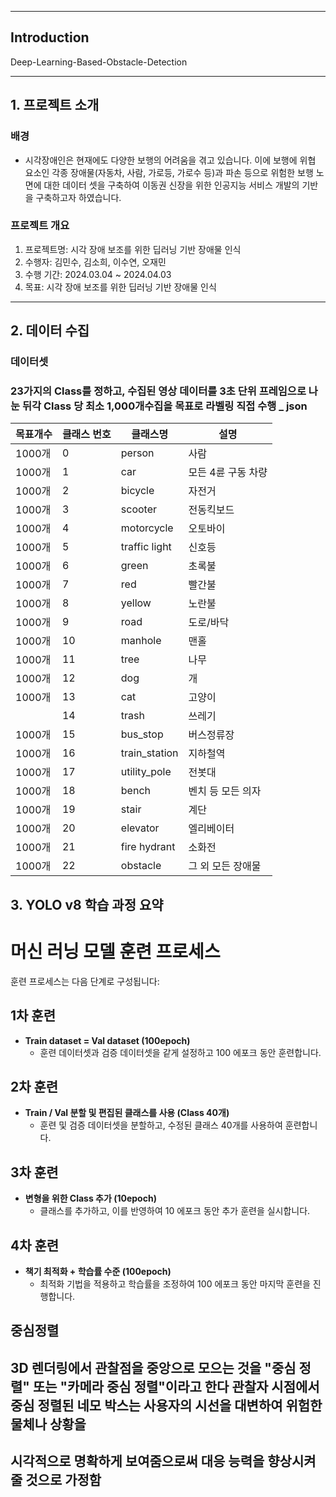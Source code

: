 

---
## Introduction
Deep-Learning-Based-Obstacle-Detection

---

## 1. 프로젝트 소개
### 배경
- 시각장애인은 현재에도 다양한 보행의 어려움을 겪고 있습니다.
이에 보행에 위협 요소인 각종 장애물(자동차, 사람, 가로등, 가로수 등)과 파손 등으로 위험한 보행 노면에 대한 데이터 셋을 구축하여 이동권 신장을 위한 인공지능 서비스 개발의 기반을 구축하고자 하였습니다.


### 프로젝트 개요
1. 프로젝트명: 시각 장애 보조를 위한 딥러닝 기반 장애물 인식
2. 수행자: 김민수, 김소희, 이수연, 오재민
3. 수행 기간: 2024.03.04 ~ 2024.04.03
4. 목표: 시각 장애 보조를 위한 딥러닝 기반 장애물 인식

---

## 2. 데이터 수집
### 데이터셋

### 23가지의 Class를 정하고, 수집된 영상 데이터를 3초 단위 프레임으로 나눈 뒤각 Class 당 최소 1,000개수집을 목표로 라벨링 직접 수행 _ json



| 목표개수 | 클래스 번호 | 클래스명           | 설명                  |
|----------|--------------|---------------------|----------------------|
| 1000개   | 0            | person              | 사람                 |
| 1000개   | 1            | car                 | 모든 4륜 구동 차량    |
| 1000개   | 2            | bicycle             | 자전거               |
| 1000개   | 3            | scooter             | 전동킥보드           |
| 1000개   | 4            | motorcycle          | 오토바이             |
| 1000개   | 5            | traffic light       | 신호등               |
| 1000개   | 6            | green               | 초록불               |
| 1000개   | 7            | red                 | 빨간불               |
| 1000개   | 8            | yellow              | 노란불               |
| 1000개   | 9            | road                | 도로/바닥             |
| 1000개   | 10           | manhole             | 맨홀                 |
| 1000개   | 11           | tree                | 나무                 |
| 1000개   | 12           | dog                 | 개                  |
| 1000개   | 13           | cat                 | 고양이               |
|          | 14           | trash               | 쓰레기               |
| 1000개   | 15           | bus_stop            | 버스정류장           |
| 1000개   | 16           | train_station       | 지하철역             |
| 1000개   | 17           | utility_pole        | 전봇대               |
| 1000개   | 18           | bench               | 벤치 등 모든 의자    |
| 1000개   | 19           | stair               | 계단                 |
| 1000개   | 20           | elevator            | 엘리베이터           |
| 1000개   | 21           | fire hydrant        | 소화전               |
| 1000개   | 22           | obstacle            | 그 외 모든 장애물    |


## 3. YOLO v8 학습 과정 요약

# 머신 러닝 모델 훈련 프로세스

훈련 프로세스는 다음 단계로 구성됩니다:


## 1차 훈련
- **Train dataset = Val dataset (100epoch)**
  - 훈련 데이터셋과 검증 데이터셋을 같게 설정하고 100 에포크 동안 훈련합니다.

## 2차 훈련
- **Train / Val 분할 및 편집된 클래스를 사용 (Class 40개)**
  - 훈련 및 검증 데이터셋을 분할하고, 수정된 클래스 40개를 사용하여 훈련합니다.

## 3차 훈련
- **변형을 위한 Class 추가 (10epoch)**
  - 클래스를 추가하고, 이를 반영하여 10 에포크 동안 추가 훈련을 실시합니다.

## 4차 훈련
- **책기 최적화 + 학습률 수준 (100epoch)**
  - 최적화 기법을 적용하고 학습률을 조정하여 100 에포크 동안 마지막 훈련을 진행합니다.
 


## 중심정렬 
## 3D 렌더링에서 관찰점을 중앙으로 모으는 것을 "중심 정렬" 또는 "카메라 중심 정렬"이라고 한다 관찰자 시점에서 중심 정렬된 네모 박스는 사용자의 시선을 대변하여 위험한 물체나 상황을
## 시각적으로 명확하게 보여줌으로써 대응 능력을 향상시켜 줄 것으로 가정함




